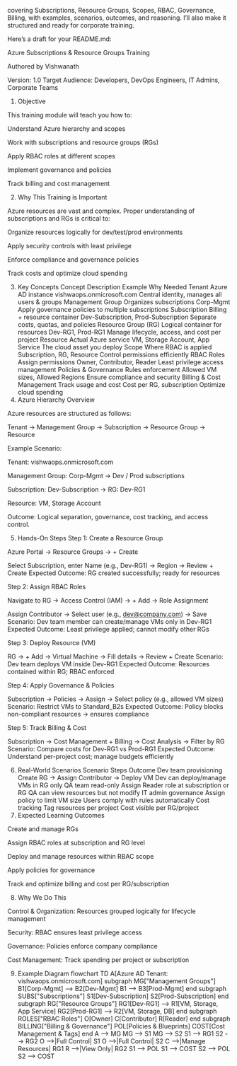 covering Subscriptions, Resource Groups, Scopes, RBAC, Governance, Billing, with examples, scenarios, outcomes, and reasoning. I’ll also make it structured and ready for corporate training.

Here’s a draft for your README.md:

Azure Subscriptions & Resource Groups Training

Authored by Vishwanath

Version: 1.0
Target Audience: Developers, DevOps Engineers, IT Admins, Corporate Teams

1. Objective

This training module will teach you how to:

Understand Azure hierarchy and scopes

Work with subscriptions and resource groups (RGs)

Apply RBAC roles at different scopes

Implement governance and policies

Track billing and cost management

2. Why This Training is Important

Azure resources are vast and complex. Proper understanding of subscriptions and RGs is critical to:

Organize resources logically for dev/test/prod environments

Apply security controls with least privilege

Enforce compliance and governance policies

Track costs and optimize cloud spending

3. Key Concepts
Concept	Description	Example	Why Needed
Tenant	Azure AD instance	vishwaops.onmicrosoft.com	Central identity, manages all users & groups
Management Group	Organizes subscriptions	Corp-Mgmt	Apply governance policies to multiple subscriptions
Subscription	Billing + resource container	Dev-Subscription, Prod-Subscription	Separate costs, quotas, and policies
Resource Group (RG)	Logical container for resources	Dev-RG1, Prod-RG1	Manage lifecycle, access, and cost per project
Resource	Actual Azure service	VM, Storage Account, App Service	The cloud asset you deploy
Scope	Where RBAC is applied	Subscription, RG, Resource	Control permissions efficiently
RBAC Roles	Assign permissions	Owner, Contributor, Reader	Least privilege access management
Policies & Governance	Rules enforcement	Allowed VM sizes, Allowed Regions	Ensure compliance and security
Billing & Cost Management	Track usage and cost	Cost per RG, subscription	Optimize cloud spending
4. Azure Hierarchy Overview

Azure resources are structured as follows:

Tenant → Management Group → Subscription → Resource Group → Resource


Example Scenario:

Tenant: vishwaops.onmicrosoft.com

Management Group: Corp-Mgmt → Dev / Prod subscriptions

Subscription: Dev-Subscription → RG: Dev-RG1

Resource: VM, Storage Account

Outcome: Logical separation, governance, cost tracking, and access control.

5. Hands-On Steps
Step 1: Create a Resource Group

Azure Portal → Resource Groups → + Create

Select Subscription, enter Name (e.g., Dev-RG1) → Region → Review + Create
Expected Outcome: RG created successfully; ready for resources

Step 2: Assign RBAC Roles

Navigate to RG → Access Control (IAM) → + Add → Role Assignment

Assign Contributor → Select user (e.g., dev@company.com) → Save
Scenario: Dev team member can create/manage VMs only in Dev-RG1
Expected Outcome: Least privilege applied; cannot modify other RGs

Step 3: Deploy Resource (VM)

RG → + Add → Virtual Machine → Fill details → Review + Create
Scenario: Dev team deploys VM inside Dev-RG1
Expected Outcome: Resources contained within RG; RBAC enforced

Step 4: Apply Governance & Policies

Subscription → Policies → Assign → Select policy (e.g., allowed VM sizes)
Scenario: Restrict VMs to Standard_B2s
Expected Outcome: Policy blocks non-compliant resources → ensures compliance

Step 5: Track Billing & Cost

Subscription → Cost Management + Billing → Cost Analysis → Filter by RG
Scenario: Compare costs for Dev-RG1 vs Prod-RG1
Expected Outcome: Understand per-project cost; manage budgets efficiently

6. Real-World Scenarios
Scenario	Steps	Outcome
Dev team provisioning	Create RG → Assign Contributor → Deploy VM	Dev can deploy/manage VMs in RG only
QA team read-only	Assign Reader role at subscription or RG	QA can view resources but not modify
IT admin governance	Assign policy to limit VM size	Users comply with rules automatically
Cost tracking	Tag resources per project	Cost visible per RG/project
7. Expected Learning Outcomes

Create and manage RGs

Assign RBAC roles at subscription and RG level

Deploy and manage resources within RBAC scope

Apply policies for governance

Track and optimize billing and cost per RG/subscription

8. Why We Do This

Control & Organization: Resources grouped logically for lifecycle management

Security: RBAC ensures least privilege access

Governance: Policies enforce company compliance

Cost Management: Track spending per project or subscription

9. Example Diagram
flowchart TD
    A[Azure AD Tenant: vishwaops.onmicrosoft.com] 
    subgraph MG["Management Groups"]
        B1[Corp-Mgmt] --> B2[Dev-Mgmt]
        B1 --> B3[Prod-Mgmt]
    end
    subgraph SUBS["Subscriptions"]
        S1[Dev-Subscription] 
        S2[Prod-Subscription]
    end
    subgraph RG["Resource Groups"]
        RG1[Dev-RG1] --> R1[VM, Storage, App Service]
        RG2[Prod-RG1] --> R2[VM, Storage, DB]
    end
    subgraph ROLES["RBAC Roles"]
        O[Owner] 
        C[Contributor]
        R[Reader]
    end
    subgraph BILLING["Billing & Governance"]
        POL[Policies & Blueprints]
        COST[Cost Management & Tags]
    end
    A --> MG
    MG --> S1
    MG --> S2
    S1 --> RG1
    S2 --> RG2
    O -->|Full Control| S1
    O -->|Full Control| S2
    C -->|Manage Resources| RG1
    R -->|View Only| RG2
    S1 --> POL
    S1 --> COST
    S2 --> POL
    S2 --> COST
